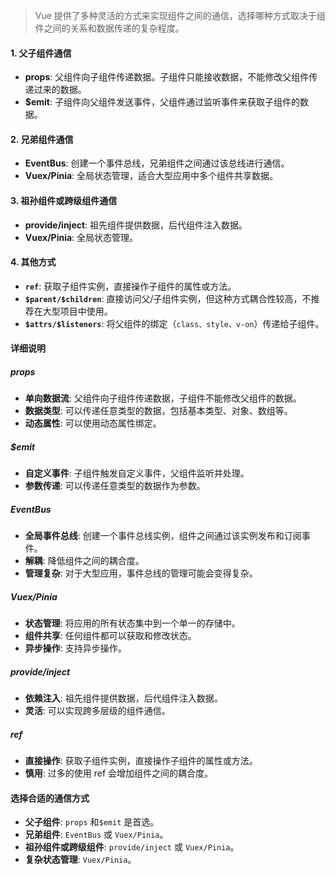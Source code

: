 > Vue 提供了多种灵活的方式来实现组件之间的通信，选择哪种方式取决于组件之间的关系和数据传递的复杂程度。

#### 1. 父子组件通信

- **props**: 父组件向子组件传递数据。子组件只能接收数据，不能修改父组件传递过来的数据。
- **$emit**: 子组件向父组件发送事件，父组件通过监听事件来获取子组件的数据。

#### 2. 兄弟组件通信

- **EventBus**: 创建一个事件总线，兄弟组件之间通过该总线进行通信。
- **Vuex/Pinia**: 全局状态管理，适合大型应用中多个组件共享数据。

#### 3. 祖孙组件或跨级组件通信

- **provide/inject**: 祖先组件提供数据，后代组件注入数据。
- **Vuex/Pinia**: 全局状态管理。

#### 4. 其他方式

- **`ref`**: 获取子组件实例，直接操作子组件的属性或方法。
- **`$parent/$children`**: 直接访问父/子组件实例，但这种方式耦合性较高，不推荐在大型项目中使用。
- **`$attrs/$listeners`**: 将父组件的绑定（`class、style、v-on`）传递给子组件。

#### 详细说明

##### props

- **单向数据流**: 父组件向子组件传递数据，子组件不能修改父组件的数据。
- **数据类型**: 可以传递任意类型的数据，包括基本类型、对象、数组等。
- **动态属性**: 可以使用动态属性绑定。

##### $emit

- **自定义事件**: 子组件触发自定义事件，父组件监听并处理。
- **参数传递**: 可以传递任意类型的数据作为参数。

##### EventBus

- **全局事件总线**: 创建一个事件总线实例，组件之间通过该实例发布和订阅事件。
- **解耦**: 降低组件之间的耦合度。
- **管理复杂**: 对于大型应用，事件总线的管理可能会变得复杂。

##### Vuex/Pinia

- **状态管理**: 将应用的所有状态集中到一个单一的存储中。
- **组件共享**: 任何组件都可以获取和修改状态。
- **异步操作**: 支持异步操作。

##### provide/inject

- **依赖注入**: 祖先组件提供数据，后代组件注入数据。
- **灵活**: 可以实现跨多层级的组件通信。

##### ref

- **直接操作**: 获取子组件实例，直接操作子组件的属性或方法。
- **慎用**: 过多的使用 ref 会增加组件之间的耦合度。

#### 选择合适的通信方式

- **父子组件**: `props` 和`$emit` 是首选。
- **兄弟组件**: `EventBus` 或 `Vuex/Pinia`。
- **祖孙组件或跨级组件**: `provide/inject` 或 `Vuex/Pinia`。
- **复杂状态管理**: `Vuex/Pinia`。
